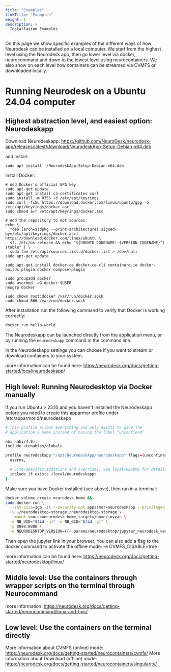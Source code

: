 ```yaml
---
title: "Examples"
linkTitle: "Examples"
weight: 1
description: >
  Installation Examples
---
```


On this page we show specific examples of the different ways of how Neurodesk can be installed on a local computer. We start from the highest level using the Neurodesk app, then go lower level via docker, neurocommand and down to the lowest level using neurocontainers. We also show on each level how containers can be streamed via CVMFS or downloaded locally.

# Running Neurodesk on a Ubuntu 24.04 computer

## Highest abstraction level, and easiest option: Neurodeskapp

Download Neurodeskapp: https://github.com/NeuroDesk/neurodesk-app/releases/latest/download/NeurodeskApp-Setup-Debian-x64.deb

and Install:
```
sudo apt install ./NeurodeskApp-Setup-Debian-x64.deb
```

Install Docker:
```
# Add Docker's official GPG key:
sudo apt-get update
sudo apt-get install ca-certificates curl
sudo install -m 0755 -d /etc/apt/keyrings
sudo curl -fsSL https://download.docker.com/linux/ubuntu/gpg -o /etc/apt/keyrings/docker.asc
sudo chmod a+r /etc/apt/keyrings/docker.asc

# Add the repository to Apt sources:
echo \
  "deb [arch=$(dpkg --print-architecture) signed-by=/etc/apt/keyrings/docker.asc] https://download.docker.com/linux/ubuntu \
  $(. /etc/os-release && echo "${UBUNTU_CODENAME:-$VERSION_CODENAME}") stable" | \
  sudo tee /etc/apt/sources.list.d/docker.list > /dev/null
sudo apt-get update

sudo apt-get install docker-ce docker-ce-cli containerd.io docker-buildx-plugin docker-compose-plugin

sudo groupadd docker
sudo usermod -aG docker $USER
newgrp docker

sudo chown root:docker /var/run/docker.sock
sudo chmod 666 /var/run/docker.sock
```

After installation run the following command to verify that Docker is working correctly:

```bash
docker run hello-world
```

The Neurodeskapp can be launched directly from the application menu, or by running the `neurodeskapp` command in the command line.

In the Neurodeskapp settings you can choose if you want to stream or download containers to your system.


more information can be found here: https://neurodesk.org/docs/getting-started/local/neurodeskapp/


## High level: Running Neurodesktop via Docker manually
If you run Ubuntu > 23.10 and you haven't installed the Neurodeskapp before you need to create this apparmor profile under /etc/apparmor.d/neurodeskapp
```bash
# This profile allows everything and only exists to give the
# application a name instead of having the label "unconfined"

abi <abi/4.0>,
include <tunables/global>

profile neurodeskapp "/opt/NeurodeskApp/neurodeskapp" flags=(unconfined) {
  userns,

  # Site-specific additions and overrides. See local/README for details.
  include if exists <local/neurodeskapp>
}
```

Make sure you have Docker installed (see above), then run in a terminal:

```bash
docker volume create neurodesk-home &&
sudo docker run \
  --shm-size=1gb -it --security-opt apparmor=neurodeskapp --privileged --user=root --name neurodesktop \
  -v ~/neurodesktop-storage:/neurodesktop-storage \
  --mount source=neurodesk-home,target=/home/jovyan \
  -e NB_UID="$(id -u)" -e NB_GID="$(id -g)" \
  -p 8888:8888 \
  -e NEURODESKTOP_VERSION={{< params/neurodesktop/jupyter_neurodesk_version >}} vnmd/neurodesktop:{{< params/neurodesktop/jupyter_neurodesk_version >}}
```

Then open the jupyter link in your browser. You can also add a flag to the docker command to activate the offline mode: -e CVMFS_DISABLE=true

more information can be found here: https://neurodesk.org/docs/getting-started/neurodesktop/linux/

## Middle level: Use the containers through wrapper scripts on the terminal through Neurocommand

more information: https://neurodesk.org/docs/getting-started/neurocommand/linux-and-hpc/


## Low level: Use the containers on the terminal directly 

More information about CVMFS (online) mode: https://neurodesk.org/docs/getting-started/neurocontainers/cvmfs/
More information about Download (offline) mode: https://neurodesk.org/docs/getting-started/neurocontainers/singularity/

